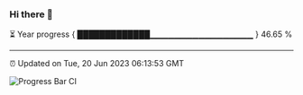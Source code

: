 ### Hi there 👋

⏳ Year progress { █████████████▁▁▁▁▁▁▁▁▁▁▁▁▁▁▁▁▁ } 46.65 %

---

⏰ Updated on Tue, 20 Jun 2023 06:13:53 GMT

![Progress Bar CI](https://github.com/liununu/liununu/workflows/Progress%20Bar%20CI/badge.svg)
